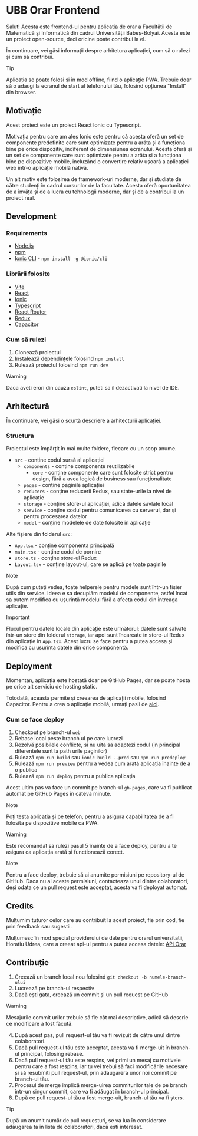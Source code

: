 # UBB Orar Frontend

Salut! Acesta este frontend-ul pentru aplicația de orar a Facultății de Matematică și Informatică din cadrul Universității Babeș-Bolyai. Acesta este un proiect open-source, deci oricine poate contribui la el.

În continuare, vei găsi informații despre arhitetura aplicației, cum să o rulezi și cum să contribui.

> [!TIP]
> Aplicația se poate folosi și în mod offline, fiind o aplicație PWA. Trebuie doar să o adaugi la ecranul de start al telefonului tău, folosind opțiunea "Install" din browser.

## Motivație

Acest proiect este un proiect React Ionic cu Typescript.

Motivația pentru care am ales Ionic este pentru că acesta oferă un set de componente predefinite care sunt optimizate pentru a arăta și a funcționa bine pe orice dispozitiv, indiferent de dimensiunea ecranului. Acesta oferă și un set de componente care sunt optimizate pentru a arăta și a funcționa bine pe dispozitive mobile, incluzând o convertire relativ ușoară a aplicației web într-o aplicație mobilă nativă.

Un alt motiv este folosirea de framework-uri moderne, dar și studiate de către studenți în cadrul cursurilor de la facultate. Acesta oferă oportunitatea de a învăța și de a lucra cu tehnologii moderne, dar și de a contribui la un proiect real.

## Development

### Requirements

- [Node.js](https://nodejs.org)
- [npm](https://www.npmjs.com)
- [Ionic CLI](https://ionicframework.com/docs/intro/cli) - `npm install -g @ionic/cli`

### Librării folosite

- [Vite](https://vitejs.dev)
- [React](https://react.dev)
- [Ionic](https://ionicframework.com)
- [Typescript](https://www.typescriptlang.org)
- [React Router](https://reactrouter.com)
- [Redux](https://redux.js.org)
- [Capacitor](https://capacitorjs.com)

### Cum să rulezi

1. Clonează proiectul
2. Instalează dependințele folosind `npm install`
3. Rulează proiectul folosind `npm run dev`

> [!WARNING]
> Daca aveti erori din cauza `eslint`, puteti sa il dezactivati la nivel de IDE.

## Arhitectură

În continuare, vei găsi o scurtă descriere a arhitecturii aplicației.

### Structura

Proiectul este împărțit în mai multe foldere, fiecare cu un scop anume.

- `src` - conține codul sursă al aplicației
  - `components` - conține componente reutilizabile
    - `core` - conține componente care sunt folosite strict pentru design, fără a avea logică de business sau funcționalitate
  - `pages` - conține paginile aplicației
  - `reducers` - conține reducerii Redux, sau state-urile la nivel de aplicație
  - `storage` - conține store-ul aplicației, adică datele savlate local
  - `service` - conține codul pentru comunicarea cu serverul, dar și pentru procesarea datelor
  - `model` - conține modelele de date folosite în aplicație

Alte fișiere din folderul `src`:

- `App.tsx` - conține componenta principală
- `main.tsx` - conține codul de pornire
- `store.ts` - conține store-ul Redux
- `Layout.tsx` - conține layout-ul, care se aplică pe toate paginile

> [!NOTE]
> După cum puteți vedea, toate helperele pentru modele sunt într-un fișier utils din service. Ideea e sa decuplăm modelul de componente, astfel încat sa putem modifica cu ușurintă modelul fără a afecta codul din întreaga aplicație.

> [!IMPORTANT]
> Fluxul pentru datele locale din aplicație este următorul: datele sunt salvate într-un store din folderul `storage`, iar apoi sunt încarcate in store-ul Redux din aplicație in `App.tsx`. Acest lucru se face pentru a putea accesa și modifica cu usurinta datele din orice componentă.

## Deployment

Momentan, aplicația este hostată doar pe GitHub Pages, dar se poate hosta pe orice alt serviciu de hosting static.

Totodată, aceasta permite și creearea de aplicații mobile, folosind Capacitor. Pentru a crea o aplicație mobilă, urmați pasii de [aici](https://capacitorjs.com/docs/getting-started).

### Cum se face deploy

1. Checkout pe branch-ul `web`
2. Rebase local peste branch ul pe care lucrezi
3. Rezolvă posibilele conflicte, si nu uita sa adaptezi codul (in principal diferentele sunt la path urile paginilor)
4. Rulează `npm run build` sau `ionic build --prod` sau `npm run predeploy`
5. Rulează `npm run preview` pentru a vedea cum arată aplicația înainte de a o publica
6. Rulează `npm run deploy` pentru a publica aplicația

Acest ultim pas va face un commit pe branch-ul `gh-pages`, care va fi publicat automat pe GitHub Pages în câteva minute.

> [!NOTE]
> Poți testa aplicatia și pe telefon, pentru a asigura capabilitatea de a fi folosita pe dispozitive mobile ca PWA.

> [!WARNING]
> Este recomandat sa rulezi pasul 5 înainte de a face deploy, pentru a te asigura ca aplicația arată și functionează corect.

> [!NOTE]
> Pentru a face deploy, trebuie să ai anumite permisiuni pe repository-ul de GitHub. Daca nu ai aceste permisiuni, contacteaza unul dintre colaboratori, deși odata ce un pull request este acceptat, acesta va fi deployat automat.

## Credits

Mulțumim tuturor celor care au contribuit la acest proiect, fie prin cod, fie prin feedback sau sugestii.

Mulțumesc în mod special providerului de date pentru orarul universitatii, Horatiu Udrea, care a creeat api-ul pentru a putea accesa datele: [API Orar](https://github.com/horatiu-udrea/cs-ubb-timetable-parser)

## Contribuție

1. Creează un branch local nou folosind `git checkout -b numele-branch-ului`
2. Lucrează pe branch-ul respectiv
3. Dacă ești gata, creează un commit și un pull request pe GitHub

> [!WARNING]
> Mesajurile commit urilor trebuie să fie cât mai descriptive, adică să descrie ce modificare a fost făcută.

4. După acest pas, pull request-ul tău va fi revizuit de către unul dintre colaboratori.
5. Dacă pull request-ul tău este acceptat, acesta va fi merge-uit în branch-ul principal, folosing rebase.
6. Dacă pull request-ul tău este respins, vei primi un mesaj cu motivele pentru care a fost respins, iar tu vei trebui să faci modificările necesare și să resubmiti pull request-ul, prin adaugarera unor noi commit pe branch-ul tău.
7. Procesul de merge implică merge-uirea commiturilor tale de pe branch într-un singur commit, care va fi adăugat în branch-ul principal.
8. După ce pull request-ul tău a fost merge-uit, branch-ul tău va fi șters.

> [!TIP]
> După un anumit număr de pull requesturi, se va lua în considerare adăugarea ta în lista de colaboratori, dacă ești interesat.
